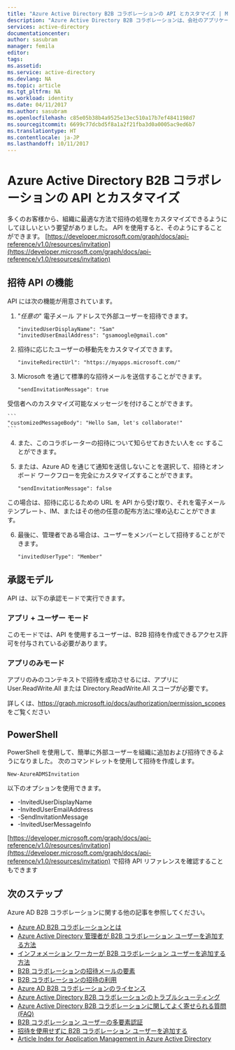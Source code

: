 ```yaml
---
title: "Azure Active Directory B2B コラボレーションの API とカスタマイズ | Microsoft Docs"
description: "Azure Active Directory B2B コラボレーションは、会社のアプリケーションにビジネス パートナーが選択的にアクセスできるようにすることで会社間のリレーションシップをサポートします"
services: active-directory
documentationcenter: 
author: sasubram
manager: femila
editor: 
tags: 
ms.assetid: 
ms.service: active-directory
ms.devlang: NA
ms.topic: article
ms.tgt_pltfrm: NA
ms.workload: identity
ms.date: 04/11/2017
ms.author: sasubram
ms.openlocfilehash: c85e05b38b4a9525e13ec510a17b7ef4841198d7
ms.sourcegitcommit: 6699c77dcbd5f8a1a2f21fba3d0a0005ac9ed6b7
ms.translationtype: HT
ms.contentlocale: ja-JP
ms.lasthandoff: 10/11/2017
---
```

# <a name="azure-active-directory-b2b-collaboration-api-and-customization"></a>Azure Active Directory B2B コラボレーションの API とカスタマイズ

多くのお客様から、組織に最適な方法で招待の処理をカスタマイズできるようにしてほしいという要望がありました。 API を使用すると、そのようにすることができます。 [https://developer.microsoft.com/graph/docs/api-reference/v1.0/resources/invitation](https://developer.microsoft.com/graph/docs/api-reference/v1.0/resources/invitation)

## <a name="capabilities-of-the-invitation-api"></a>招待 API の機能
API には次の機能が用意されています。

1. "*任意の*" 電子メール アドレスで外部ユーザーを招待できます。

    ```
    "invitedUserDisplayName": "Sam"
    "invitedUserEmailAddress": "gsamoogle@gmail.com"
    ```

2. 招待に応じたユーザーの移動先をカスタマイズできます。

    ```
    "inviteRedirectUrl": "https://myapps.microsoft.com/"
    ```

3. Microsoft を通じて標準的な招待メールを送信することができます。

    ```
    "sendInvitationMessage": true
    ```

  受信者へのカスタマイズ可能なメッセージを付けることができます。

    ```
    "customizedMessageBody": "Hello Sam, let's collaborate!"
    ```

4. また、このコラボレーターの招待について知らせておきたい人を cc することができます。

5. または、Azure AD を通じて通知を送信しないことを選択して、招待とオンボード ワークフローを完全にカスタマイズすることができます。

    ```
    "sendInvitationMessage": false
    ```

  この場合は、招待に応じるための URL を API から受け取り、それを電子メール テンプレート、IM、またはその他の任意の配布方法に埋め込むことができます。

6. 最後に、管理者である場合は、ユーザーをメンバーとして招待することができます。

    ```
    "invitedUserType": "Member"
    ```


## <a name="authorization-model"></a>承認モデル
API は、以下の承認モードで実行できます。

### <a name="app--user-mode"></a>アプリ + ユーザー モード
このモードでは、API を使用するユーザーは、B2B 招待を作成できるアクセス許可を付与されている必要があります。

### <a name="app-only-mode"></a>アプリのみモード
アプリのみのコンテキストで招待を成功させるには、アプリに User.ReadWrite.All または Directory.ReadWrite.All スコープが必要です。

詳しくは、https://graph.microsoft.io/docs/authorization/permission_scopes をご覧ください


## <a name="powershell"></a>PowerShell
PowerShell を使用して、簡単に外部ユーザーを組織に追加および招待できるようになりました。 次のコマンドレットを使用して招待を作成します。

```
New-AzureADMSInvitation
```

以下のオプションを使用できます。

* -InvitedUserDisplayName
* -InvitedUserEmailAddress
* -SendInvitationMessage
* -InvitedUserMessageInfo

[https://developer.microsoft.com/graph/docs/api-reference/v1.0/resources/invitation](https://developer.microsoft.com/graph/docs/api-reference/v1.0/resources/invitation) で招待 API リファレンスを確認することもできます

## <a name="next-steps"></a>次のステップ

Azure AD B2B コラボレーションに関する他の記事を参照してください。

* [Azure AD B2B コラボレーションとは](active-directory-b2b-what-is-azure-ad-b2b.md)
* [Azure Active Directory 管理者が B2B コラボレーション ユーザーを追加する方法](active-directory-b2b-admin-add-users.md)
* [インフォメーション ワーカーが B2B コラボレーション ユーザーを追加する方法](active-directory-b2b-iw-add-users.md)
* [B2B コラボレーションの招待メールの要素](active-directory-b2b-invitation-email.md)
* [B2B コラボレーションの招待の利用](active-directory-b2b-redemption-experience.md)
* [Azure AD B2B コラボレーションのライセンス](active-directory-b2b-licensing.md)
* [Azure Active Directory B2B コラボレーションのトラブルシューティング](active-directory-b2b-troubleshooting.md)
* [Azure Active Directory B2B コラボレーションに関してよく寄せられる質問 (FAQ)](active-directory-b2b-faq.md)
* [B2B コラボレーション ユーザーの多要素認証](active-directory-b2b-mfa-instructions.md)
* [招待を使用せずに B2B コラボレーション ユーザーを追加する](active-directory-b2b-add-user-without-invite.md)
* [Article Index for Application Management in Azure Active Directory](active-directory-apps-index.md)
